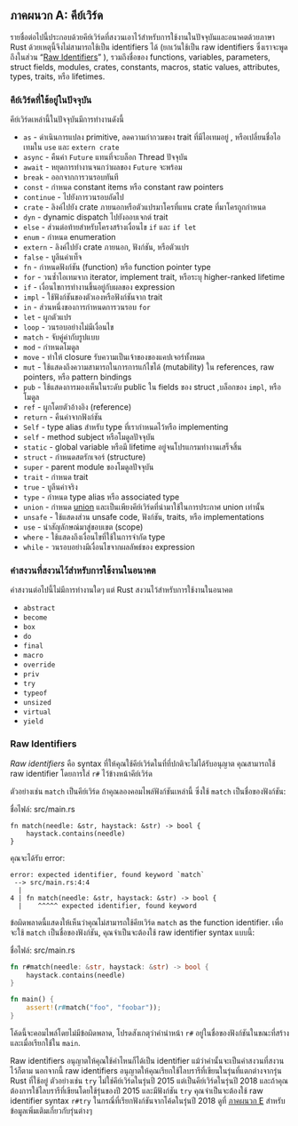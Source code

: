 ## ภาคผนวก A: คีย์เวิร์ด

รายชื่อต่อไปนี้ประกอบด้วยคีย์เวิร์ดที่สงวนเอาไว้สำหรับการใช้งานในปัจจุบันและอนาคตด้วยภาษา Rust
ด้วยเหตุนี้จึงไม่สามารถใช้เป็น identifiers ได้ (ยกเว้นใช้เป็น
raw identifiers ซึ่งเราจะพูดถึงในส่วน “[Raw
Identifiers][raw-identifiers]<!-- ignore -->” ), รวมถึงชื่อของ
functions, variables, parameters, struct fields, modules, crates, constants,
macros, static values, attributes, types, traits, หรือ lifetimes.

[raw-identifiers]: #raw-identifiers

### คีย์เวิร์ดที่ใช้อยู่ในปัจจุบัน 

คีย์เวิร์ดเหล่านี้ในปัจจุบันมีการทำงานดังนี้


* `as` - ดำเนินการแปลง primitive, ลดความกำกวมของ trait ที่มีไอเทมอยู่
  , หรือเปลี่ยนชื่อไอเทมใน `use` และ `extern crate`
* `async` -  คืนค่า `Future` แทนที่จะบล็อก Thread ปัจจุบัน
* `await` - หยุดการทำงานจนกว่าผลของ `Future` จะพร้อม
* `break` - ออกจากการวนรอบทันที
* `const` - กำหนด constant items หรือ constant raw pointers
* `continue` - ไปยังการวนรอบถัดไป
* `crate` - ลิงค์ไปยัง crate ภายนอกหรือตัวแปรมาโครที่แทน crate
  ที่มาโครถูกกำหนด
* `dyn` - dynamic dispatch ไปยังออบเจกต์ trait
* `else` - ส่วนต่อท้ายสำหรับโครงสร้างเงื่อนไข `if` และ `if let`
* `enum` - กำหนด enumeration
* `extern` - ลิงค์ไปยัง crate ภายนอก, ฟังก์ชัน, หรือตัวแปร
* `false` - บูลีนค่าเท็จ
* `fn` - กำหนดฟังก์ชัน (function) หรือ function pointer type
* `for` - วนซ้ำไอเทมจาก iterator, implement trait, หรือระบุ
  higher-ranked lifetime
* `if` - เงื่อนไขการทำงานขึ้นอยู่กับผลของ expression
* `impl` - ใช้ฟังก์ชันของตัวเองหรือฟังก์ชันจาก trait
* `in` - ส่วนหนึ่งของการกำหนดการวนรอบ `for`
* `let` - ผูกตัวแปร
* `loop` - วนรอบอย่างไม่มีเงื่อนไข
* `match` - จับคู่ค่ากับรูปแบบ
* `mod` - กำหนดโมดูล
* `move` - ทำให้ closure รับความเป็นเจ้าของของแคปเจอร์ทั้งหมด
* `mut` - ใช้แสดงถึงความสามารถในการการแก้ไขได้ (mutability) ใน references, raw pointers, หรือ pattern bindings
* `pub` - ใช้แสดงการมองเห็นในระดับ public ใน fields ของ struct ,บล็อกของ `impl`, หรือโมดูล
* `ref` - ผูกโดยตัวอ้างอิง (reference)
* `return` - คืนค่าจากฟังก์ชัน
* `Self` - type alias สำหรับ type ที่เรากำหนดไว้หรือ implementing
* `self` - method subject หรือโมดูลปัจจุบัน
* `static` - global variable หรือมี lifetime อยู่จนโปรแกรมทำงานเสร็จสิ้น
* `struct` - กำหนดสตรักเจอร์ (structure)
* `super` - parent module ของโมดูลปัจจุบัน
* `trait` - กำหนด trait
* `true` - บูลีนค่าจริง
* `type` - กำหนด type alias หรือ associated type
* `union` - กำหนด [union] และเป็นเพียงคีย์เวิร์ดที่นำมาใช้ในการประกาศ union เท่านั้น
* `unsafe` - ใช้แสดงส่วน unsafe code, ฟังก์ชัน, traits, หรือ implementations
* `use` - นำสัญลักษณ์มาสู่ขอบเขต (scope)
* `where` - ใช้แสดงถึงเงื่อนไขที่ใช้ในการจำกัด type
* `while` - วนรอบอย่างมีเงื่อนไขจากผลลัพธ์ของ expression


[union]: ../reference/items/unions.html

### คำสงวนที่สงวนไว้สำหรับการใช้งานในอนาคต

คำสงวนต่อไปนี้ไม่มีการทำงานใดๆ แต่ Rust สงวนไว้สำหรับการใช้งานในอนาคต 

* `abstract`
* `become`
* `box`
* `do`
* `final`
* `macro`
* `override`
* `priv`
* `try`
* `typeof`
* `unsized`
* `virtual`
* `yield`

### Raw Identifiers

*Raw identifiers* คือ syntax ที่ให้คุณใช้คีย์เวิร์ดในที่ที่ปกติจะไม่ได้รับอนุญาต
คุณสามารถใช้ raw identifier โดยการใส่ `r#` ไว้ข้างหน้าคีย์เวิร์ด

ตัวอย่างเช่น `match` เป็นคีย์เวิร์ด ถ้าคุณลองคอมไพล์ฟังก์ชันเหล่านี้
ซึ่งใช้ `match` เป็นชื่อของฟังก์ชัน:

<span class="filename">ชื่อไฟล์: src/main.rs</span>

```rust,ignore,does_not_compile
fn match(needle: &str, haystack: &str) -> bool {
    haystack.contains(needle)
}
```

คุณจะได้รับ error:

```text
error: expected identifier, found keyword `match`
 --> src/main.rs:4:4
  |
4 | fn match(needle: &str, haystack: &str) -> bool {
  |    ^^^^^ expected identifier, found keyword
```

ข้อผิดพลาดนี้แสดงให้เห็นว่าคุณไม่สามารถใช้คียเวิร์ด `match` as the function
identifier. เพื่อจะใช้ `match` เป็นชื่อของฟังก์ชัน, คุณจำเป็นจะต้องใช้ raw
identifier syntax แบบนี้:

<span class="filename">ชื่อไฟล์: src/main.rs</span>

```rust
fn r#match(needle: &str, haystack: &str) -> bool {
    haystack.contains(needle)
}

fn main() {
    assert!(r#match("foo", "foobar"));
}
```

โค้ดนี้จะคอมไพล์โดยไม่มีข้อผิดพลาด, โปรดสังเกตุว่าคำนำหน้า `r#` อยู่ในชื่อของฟังก์ชันในขณะที่สร้าง
และเมื่อเรียกใช้ใน `main`.

Raw identifiers อนุญาตให้คุณใช้คำไหนก็ได้เป็น identifier
แม้ว่าคำนั้นจะเป็นคำสงวนที่สงวนไว้ก็ตาม นอกจากนี้ raw identifiers
อนุญาตให้คุณเรียกใช้ไลบรารีที่เขียนในรุ่นที่แตกต่างจากรุ่น Rust ที่ใช้อยู่
ตัวอย่างเช่น `try` ไม่ใช่คีย์เวิร์ดในรุ่นปี 2015 แต่เป็นคีย์เวิร์ดในรุ่นปี 2018
และถ้าคุณต้องการใช้ไลบรารีที่เขียนโดยใช้รุ่นของปี 2015
และมีฟังก์ชัน `try` คุณจำเป็นจะต้องใช้ raw identifier syntax `r#try`
ในกรณี่ที่เรียกฟังก์ชันจากโค้ดในรุ่นปี 2018 ดูที่ [ภาคผนวก
E][appendix-e]<!-- ignore --> สำหรับข้อมูลเพิ่มเติมเกี่ยวกับรุ่นต่างๆ

[appendix-e]: appendix-05-editions.html

